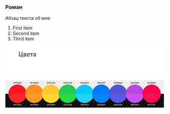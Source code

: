 ### Роман
Абзац текста об мне 
1. First item
2. Second item
3. Third item

![Colors in iOS!](img/Colors.png "Colors")
